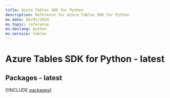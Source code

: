 ```yaml
---
title: Azure Tables SDK for Python
description: Reference for Azure Tables SDK for Python
ms.date: 04/01/2024
ms.topic: reference
ms.devlang: python
ms.service: tables
---
```

# Azure Tables SDK for Python - latest
## Packages - latest
[!INCLUDE [packages](tables-index.md)]